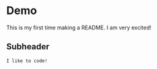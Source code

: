# Demo

This is my first time making a README. I am very excited!

## Subheader

    I like to code!
    